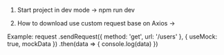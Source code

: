 

1. Start project in dev mode -> npm run dev

2. How to download use custom request base on Axios -> 

Example:
    request
    .sendRequest({ method: 'get', url: '/users' }, { useMock: true, mockData })
 	  .then(data => {
		console.log(data)
 	})


